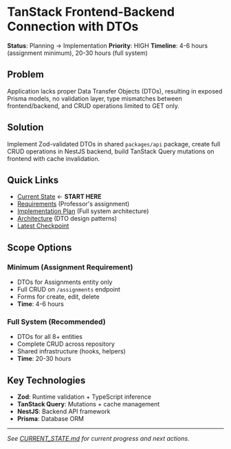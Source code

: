 # TanStack Frontend-Backend Connection with DTOs

**Status**: Planning → Implementation
**Priority**: HIGH
**Timeline**: 4-6 hours (assignment minimum), 20-30 hours (full system)

## Problem
Application lacks proper Data Transfer Objects (DTOs), resulting in exposed Prisma models, no validation layer, type mismatches between frontend/backend, and CRUD operations limited to GET only.

## Solution
Implement Zod-validated DTOs in shared `packages/api` package, create full CRUD operations in NestJS backend, build TanStack Query mutations on frontend with cache invalidation.

## Quick Links
- [Current State](CURRENT_STATE.md) ← **START HERE**
- [Requirements](planning/REQUIREMENTS.md) (Professor's assignment)
- [Implementation Plan](planning/IMPLEMENTATION_PLAN.md) (Full system architecture)
- [Architecture](architecture/) (DTO design patterns)
- [Latest Checkpoint](sessions/001_planning/CHECKPOINT.md)

## Scope Options

### Minimum (Assignment Requirement)
- DTOs for Assignments entity only
- Full CRUD on `/assignments` endpoint
- Forms for create, edit, delete
- **Time**: 4-6 hours

### Full System (Recommended)
- DTOs for all 8+ entities
- Complete CRUD across repository
- Shared infrastructure (hooks, helpers)
- **Time**: 20-30 hours

## Key Technologies
- **Zod**: Runtime validation + TypeScript inference
- **TanStack Query**: Mutations + cache management
- **NestJS**: Backend API framework
- **Prisma**: Database ORM

---

*See [CURRENT_STATE.md](CURRENT_STATE.md) for current progress and next actions.*
